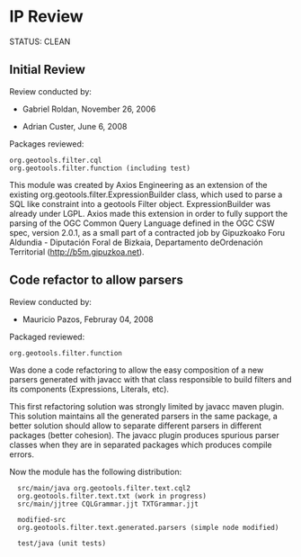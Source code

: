 # IP Review

STATUS: CLEAN

## Initial Review

Review conducted by:

 - Gabriel Roldan, November 26, 2006

 - Adrian Custer, June 6, 2008

Packages reviewed:

```
org.geotools.filter.cql
org.geotools.filter.function (including test)
```

This module was created by Axios Engineering as an extension of the
existing org.geotools.filter.ExpressionBuilder class, which used to
parse a SQL like constraint into a geotools Filter object.
ExpressionBuilder was already under LGPL. Axios made this extension in
order to fully support the parsing of the OGC Common Query Language
defined in the OGC CSW spec, version 2.0.1, as a small part of a
contracted job by Gipuzkoako Foru Aldundia - Diputación Foral de
Bizkaia, Departamento deOrdenación Territorial
(http://b5m.gipuzkoa.net).

## Code refactor to allow parsers

Review conducted by:

 - Mauricio Pazos, Februray 04, 2008

Packaged reviewed:

```
org.geotools.filter.function
```

Was done a code refactoring to allow the easy composition of a new
parsers generated with javacc with that class responsible to build
filters and its components (Expressions, Literals, etc).

This first refactoring solution was strongly limited by javacc maven
plugin. This solution maintains all the generated parsers in the same
package, a better solution should allow to separate different parsers in
different packages (better cohesion). The javacc plugin produces
spurious parser classes when they are in separated packages which
produces compile errors.

Now the module has the following distribution:

```
  src/main/java org.geotools.filter.text.cql2
  org.geotools.filter.text.txt (work in progress)
  src/main/jjtree CQLGrammar.jjt TXTGrammar.jjt

  modified-src
  org.geotools.filter.text.generated.parsers (simple node modified)

  test/java (unit tests)
```